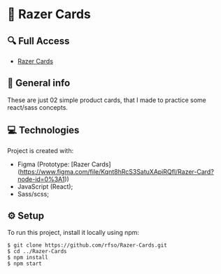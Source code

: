 # :green_heart: Razer Cards

## 🔍 Full Access

* [Razer Cards](https://razer-cards.vercel.app/)

## 📌 General info

These are just 02 simple product cards, that I made to practice some react/sass concepts.
	
## 💻 Technologies

Project is created with:

* Figma (Prototype: [Razer Cards] (https://www.figma.com/file/Kqnt8hRcS3SatuXApiRQfl/Razer-Card?node-id=0%3A1))
* JavaScript (React);
* Sass/scss;

	
## :gear: Setup

To run this project, install it locally using npm:

```
$ git clone https://github.com/rfso/Razer-Cards.git
$ cd ../Razer-Cards
$ npm install
$ npm start
```